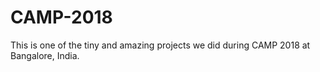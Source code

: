# CAMP-2018
This is one of the tiny and amazing projects we did during CAMP 2018 at Bangalore, India.
